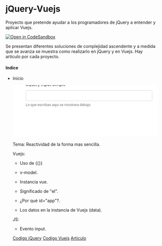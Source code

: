 # jQuery-Vuejs
Proyecto que pretende ayudar a los programadores de jQuery a entender y aplicar Vuejs.

[![Open in CodeSandbox](https://img.shields.io/badge/Open%20in-CodeSandbox-blue?style=flat-square&logo=codesandbox)](https://githubbox.com/Gonzalo2310/jQuery-Vuejs)

Se presentan diferentes soluciones de complejidad ascendente y a medida que se avanza se muestra como realizarlo en jQuery y en Vuejs. Hay articulo por cada proyecto.

#### Indice

* Inicio

  ![ezgif-5-276a89381332](imagenes/ezgif-5-276a89381332.gif)
  
  Tema: Reactividad de la forma mas sencilla. 
  
  Vuejs: 
  
  * Uso de {{}}
  
  * v-model. 
  
  * Instancia vue. 
  
  * Significado de "el". 
  
  *  ¿Por qué  id="app"?. 
  
  * Los datos en la instancia de Vuejs (data). 
  
  JS:
  
  * Evento input.

  [Codigo jQuery](Input/simple/jQueryInputSimple.html)
  [Codigo Vuejs](Input/simple/VuejsInputSimple.html)
  [Articulo](https://comunidad.programaresunamierda.com/2020/06/vuejs-para-programadores-jquery-form.html)
